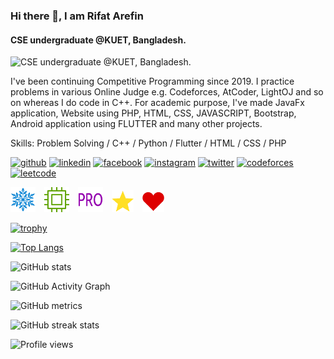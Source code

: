 ### Hi there 👋, I am Rifat Arefin
#### CSE undergraduate @KUET, Bangladesh.
![CSE undergraduate @KUET, Bangladesh.](https://scontent-sin6-2.xx.fbcdn.net/v/t39.30808-6/279642620_1962541080800952_2017761487451853947_n.jpg?_nc_cat=108&ccb=1-7&_nc_sid=52f669&_nc_eui2=AeEVgPa-CCeSnihNnhfPv7t3bvZcCYvj4Bxu9lwJi-PgHKQEiM0pWNcPInet3tZfcfGDVeDnsWs51MAHIHlhJhv2&_nc_ohc=stxKfDusmH0AX9V0lld&_nc_ht=scontent-sin6-2.xx&oh=00_AfBETyNFmBXRDzB-aiP9-COtBgS5tlpwVngPdfR13pUkWA&oe=6515E97E)

I've been continuing Competitive Programming since 2019. I practice problems in various Online Judge e.g. Codeforces, AtCoder, LightOJ and so on whereas I do code in C++.
For academic purpose, I've made JavaFx application, Website using PHP, HTML, CSS, JAVASCRIPT, Bootstrap, Android application using FLUTTER and many other projects.

Skills: Problem Solving / C++ / Python / Flutter / HTML / CSS / PHP 



[<img src='https://cdn.jsdelivr.net/npm/simple-icons@3.0.1/icons/github.svg' alt='github' height='40'>](https://github.com/RifatArefin32)  [<img src='https://cdn.jsdelivr.net/npm/simple-icons@3.0.1/icons/linkedin.svg' alt='linkedin' height='40'>](https://www.linkedin.com/in/https://www.linkedin.com/in/rifat-arefin-b9547a1a7//)  [<img src='https://cdn.jsdelivr.net/npm/simple-icons@3.0.1/icons/facebook.svg' alt='facebook' height='40'>](https://www.facebook.com/https://www.facebook.com/rifatarefin.mahim)  [<img src='https://cdn.jsdelivr.net/npm/simple-icons@3.0.1/icons/instagram.svg' alt='instagram' height='40'>](https://www.instagram.com/rifat_arefin_32/)  [<img src='https://cdn.jsdelivr.net/npm/simple-icons@3.0.1/icons/twitter.svg' alt='twitter' height='40'>](https://twitter.com/RifatArefin32)  [<img src='https://cdn.jsdelivr.net/npm/simple-icons@3.0.1/icons/codeforces.svg' alt='codeforces' height='40'>](https://codeforces.com/profile/3_aRrIeFfAiTn_2)  [<img src='https://cdn.jsdelivr.net/npm/simple-icons@3.0.1/icons/leetcode.svg' alt='leetcode' height='40'>](https://leetcode.com/RifatArefin32/)  

<a href='https://archiveprogram.github.com/'><img src='https://raw.githubusercontent.com/acervenky/animated-github-badges/master/assets/acbadge.gif' width='40' height='40'></a> <a href='https://docs.github.com/en/developers'><img src='https://raw.githubusercontent.com/acervenky/animated-github-badges/master/assets/devbadge.gif' width='40' height='40'></a> <a href='https://github.com/pricing'><img src='https://raw.githubusercontent.com/acervenky/animated-github-badges/master/assets/pro.gif' width='40' height='40'></a> <a href='https://stars.github.com/'><img src='https://raw.githubusercontent.com/acervenky/animated-github-badges/master/assets/starbadge.gif' width='35' height='35'></a> <a href='https://docs.github.com/en/github/supporting-the-open-source-community-with-github-sponsors'><img src='https://raw.githubusercontent.com/acervenky/animated-github-badges/master/assets/sponsorbadge.gif' width='35' height='35'></a> 

[![trophy](https://github-profile-trophy.vercel.app/?username=RifatArefin32)](https://github.com/ryo-ma/github-profile-trophy)

[![Top Langs](https://github-readme-stats.vercel.app/api/top-langs/?username=RifatArefin32)](https://github.com/anuraghazra/github-readme-stats)

![GitHub stats](https://github-readme-stats.vercel.app/api?username=RifatArefin32&show_icons=true&count_private=true)  

![GitHub Activity Graph](https://activity-graph.herokuapp.com/graph?username=RifatArefin32)  

![GitHub metrics](https://metrics.lecoq.io/RifatArefin32)  

![GitHub streak stats](https://streak-stats.demolab.com/?user=RifatArefin32)  

![Profile views](https://gpvc.arturio.dev/RifatArefin32)  
